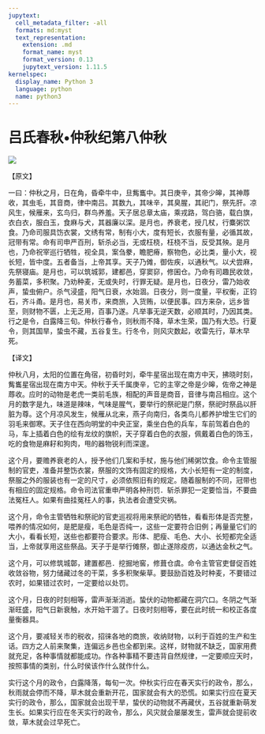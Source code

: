 ```yaml
---
jupytext:
  cell_metadata_filter: -all
  formats: md:myst
  text_representation:
    extension: .md
    format_name: myst
    format_version: 0.13
    jupytext_version: 1.11.5
kernelspec:
  display_name: Python 3
  language: python
  name: python3
---
```

# 吕氏春秋&#8226;仲秋纪第八仲秋

![](image/cover.jpg)

【原文】

一曰：仲秋之月，日在角，昏牵牛中，旦觜巂中。其日庚辛，其帝少皞，其神蓐收，其虫毛，其音商，律中南吕。其数九，其味辛，其臭腥，其祀门，祭先肝。凉风生，候雁来，玄鸟归，群鸟养羞。天子居总章太庙，乘戎路，驾白骆，载白旗，衣白衣，服白玉，食麻与犬，其器廉以深。是月也，养衰老，授几杖，行麋粥饮食。乃命司服具饬衣裳，文绣有常，制有小大，度有短长，衣服有量，必循其故，冠带有常。命有司申严百刑，斩杀必当，无或枉桡，枉桡不当，反受其殃。是月也，乃命祝宰巡行牺牲，视全具，案刍豢，瞻肥瘠，察物色，必比类，量小大，视长短，皆中度。五者备当，上帝其享。天子乃傩，御佐疾，以通秋气。以犬尝麻，先祭寝庙。是月也，可以筑城郭，建都邑，穿窦窌，修囷仓。乃命有司趣民收敛，务蓄菜，多积聚。乃劝种麦，无或失时，行罪无疑。是月也，日夜分，雷乃始收声，蛰虫俯户。杀气浸盛，阳气日衰，水始涸。日夜分，则一度量，平权衡，正钧石，齐斗甬。是月也，易关市，来商旅，入货贿，以便民事。四方来杂，远乡皆至，则财物不匮，上无乏用，百事乃遂。凡举事无逆天数，必顺其时，乃因其类。行之是令，白露降三旬。仲秋行春令，则秋雨不降，草木生荣，国乃有大恐。行夏令，则其国旱，蛰虫不藏，五谷复生。行冬令，则风灾数起，收雷先行，草木早死。

【译文】

仲秋八月，太阳的位置在角宿，初昏时刘，牵牛星宿出现在南方中天，拂晓时刻，觜巂星宿出现在南方中天。仲秋于夭千属庚辛，它的主宰之帝是少皞，佐帝之神是蓐收。应时的动物是老虎一类前毛族，相配的声音是商音，音律与南吕相应。这个月的数字是九，味道是辣味，气味是腥气，要举行的祭祀是门祭，祭祀时祭品以肝脏为尊。这个月凉风发生，候雁从北来，燕子向南归，各类鸟儿都养护增生它们的羽毛来御寒。天子住在西向明堂的中央正室，乘坐白色的兵车，车前驾着白色的马，车上插着白色的绘有龙纹的旗帜，天子穿着白色的衣服，佩戴着白色的饰玉，吃的食物是麻耔和狗肉，甩的器物锐利而深邃。

这个月，要赡养衰老的人，授予他们几案和手杖，施与他们稀粥饮食。命令主管服制的官吏，准备并整饬衣裳，祭服的文饰有固定的规格，大小长短有一定的制度，祭服之外的服装也有一定的尺寸，必须依照旧有的规定。随着服制的不同，冠带也有相应的固定规格。命令司法官重申严明各种刑罚．斩杀罪犯一定要恰当，不要曲法冤枉人。如果有曲挂冤枉人的事，执法者会遭受灾祸。

这个月，命令主管牺牲和祭祀的官吏巡视将用来祭祀的牺牲，看看形体是否完整，喂养的情况如何，是肥是瘦，毛色是否纯一，这些一定要符合旧例；再量量它们的大小，看看长短，送些也都要符合要求。形体、肥瘦、毛色、大小、长短都完全适当，上帝就享用这些祭品。天子于是举行傩祭，御止遂除疫疠，以通达金秋之气。

这个月，可以修筑城鄣，建置都邑．挖掘地窖，修葺仓虞。命令主管官吏督促百姓收敛谷物，努力储藏过冬的干菜，多多积聚柴草。要鼓励百姓及时种麦，不要错过农时，如果错过农时，一定要给以处罚。

这个月，日夜的时刻相等，雷声渐渐消逝。蛰伏的动物都藏在洞穴口。冬阴之气渐渐旺盛，阳气日新衰触，水开始干涸了。日夜时刻相等，要在此时统一和校正各度量衡器具。

这个月，要减轻关市的税收，招徕各地的商旅，收纳财物，以利于百姓的生产和生话。四方之人前来聚集，连偏远乡邑也全都到来。这样，财物就不缺乏，国家用费就充足，各种事情就都能成功。作各种事精不要违背自然规律，一定要顺应天时，按照事情的类别，什么时侯该作什么就作什么。

实行这个月的政令，白露降落，每旬一次。仲秋实行应在春天实行的政令，那么，秋雨就会停而不降，草木就会重新开花，国家就会有大的恐慌。如果实行应在夏天实行的政令，那么，国家就会出现干旱，蛰伏的动物就不再藏伏，五谷就重新萌发生长。如果实行应在冬天实行的政令，那么，风灾就会屡屡发生，雷声就会提前收敛，草木就会过早死亡。




